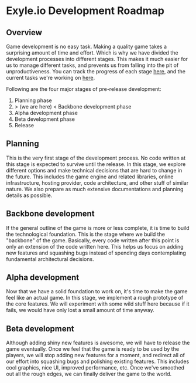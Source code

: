 # Exyle.io Development Roadmap

## Overview

Game development is no easy task. Making a quality game takes a surprising
amount of time and effort. Which is why we have divided the development
processes into different stages. This makes it much easier for us to manage
different tasks, and prevents us from falling into the pit of unproductiveness.
You can track the progress of each stage
[here](https://github.com/exyleio/exyleio/milestones), and the current tasks
we're working on [here](./tasks).

Following are the four major stages of pre-release development:

1. Planning phase
2. \> (we are here) < Backbone development phase
3. Alpha development phase
4. Beta development phase
5. Release

## Planning

This is the very first stage of the development process.
No code written at this stage is expected to survive until the release.
In this stage, we explore different options and make technical decisions
that are hard to change in the future. This includes the game engine and
related libraries, online infrastructure, hosting provider, code architecture,
and other stuff of similar nature. We also prepare as much extensive documentations
and planning details as possible.

## Backbone development

If the general outline of the game is more or less complete,
it is time to build the technological foundation. This is the stage where we build
the "backbone" of the game. Basically, every code written after this point is only
an extension of the code written here. This helps us focus on adding new features
and squashing bugs instead of spending days contemplating fundamental architectural
decisions.

## Alpha development

Now that we have a solid foundation to work on, it's time to make the game feel like
an actual game. In this stage, we implement a rough prototype of the core features.
We will experiment with some wild stuff here because if it fails, we would have only
lost a small amount of time anyway.

## Beta development

Although adding shiny new features is awesome, we will have to release the game eventually.
Once we feel that the game is ready to be used by the players, we will stop adding new features
for a moment, and redirect all of our effort into squashing bugs and polishing existing features.
This includes cool graphics, nice UI, improved performance, etc. Once we've smoothed out all the
rough edges, we can finally deliver the game to the world.
